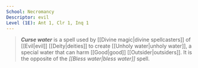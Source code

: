 ```yaml
---
School: Necromancy
Descriptor: evil
Level (1E): Ant 1, Clr 1, Inq 1
---
```


> ***Curse water*** is a spell used by [[Divine magic|divine spellcasters]] of [[Evil|evil]] [[Deity|deities]] to create [[Unholy water|unholy water]], a special water that can harm [[Good|good]] [[Outsider|outsiders]]. It is the opposite of the *[[Bless water|bless water]]* spell.







